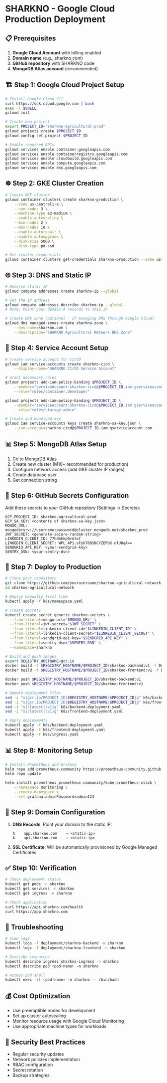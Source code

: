# SHARKNO - Google Cloud Production Deployment

## 📋 Prerequisites

1. **Google Cloud Account** with billing enabled
2. **Domain name** (e.g., sharkno.com)
3. **GitHub repository** with SHARKNO code
4. **MongoDB Atlas account** (recommended)

## 🏗️ Step 1: Google Cloud Project Setup

```bash
# Install Google Cloud CLI
curl https://sdk.cloud.google.com | bash
exec -l $SHELL
gcloud init

# Create new project
export PROJECT_ID="sharkno-agricultural-prod"
gcloud projects create $PROJECT_ID
gcloud config set project $PROJECT_ID

# Enable required APIs
gcloud services enable container.googleapis.com
gcloud services enable containerregistry.googleapis.com
gcloud services enable cloudbuild.googleapis.com
gcloud services enable compute.googleapis.com
gcloud services enable dns.googleapis.com
```

## ☸️ Step 2: GKE Cluster Creation

```bash
# Create GKE cluster
gcloud container clusters create sharkno-production \
    --zone us-central1-a \
    --num-nodes 3 \
    --machine-type e2-medium \
    --enable-autoscaling \
    --min-nodes 2 \
    --max-nodes 10 \
    --enable-autorepair \
    --enable-autoupgrade \
    --disk-size 50GB \
    --disk-type pd-ssd

# Get cluster credentials
gcloud container clusters get-credentials sharkno-production --zone us-central1-a
```

## 🌐 Step 3: DNS and Static IP

```bash
# Reserve static IP
gcloud compute addresses create sharkno-ip --global

# Get the IP address
gcloud compute addresses describe sharkno-ip --global
# Note: Point your domain A records to this IP

# Create DNS zone (optional - if managing DNS through Google Cloud)
gcloud dns managed-zones create sharkno-zone \
    --dns-name=sharkno.com \
    --description="SHARKNO Agricultural Network DNS Zone"
```

## 🔐 Step 4: Service Account Setup

```bash
# Create service account for CI/CD
gcloud iam service-accounts create sharkno-cicd \
    --display-name="SHARKNO CI/CD Service Account"

# Grant necessary roles
gcloud projects add-iam-policy-binding $PROJECT_ID \
    --member="serviceAccount:sharkno-cicd@$PROJECT_ID.iam.gserviceaccount.com" \
    --role="roles/container.developer"

gcloud projects add-iam-policy-binding $PROJECT_ID \
    --member="serviceAccount:sharkno-cicd@$PROJECT_ID.iam.gserviceaccount.com" \
    --role="roles/storage.admin"

# Create and download key
gcloud iam service-accounts keys create sharkno-sa-key.json \
    --iam-account=sharkno-cicd@$PROJECT_ID.iam.gserviceaccount.com
```

## 📊 Step 5: MongoDB Atlas Setup

1. Go to [MongoDB Atlas](https://cloud.mongodb.com)
2. Create new cluster (M10+ recommended for production)
3. Configure network access (add GKE cluster IP ranges)
4. Create database user
5. Get connection string

## 🔑 Step 6: GitHub Secrets Configuration

Add these secrets to your GitHub repository (Settings → Secrets):

```
GCP_PROJECT_ID: sharkno-agricultural-prod
GCP_SA_KEY: <contents of sharkno-sa-key.json>
MONGO_URL: mongodb+srv://username:password@cluster.mongodb.net/sharkno_prod
JWT_SECRET: <generate-secure-random-string>
LINKEDIN_CLIENT_ID: 77hdmkkp0rmtof
LINKEDIN_CLIENT_SECRET: WPL_AP1.sFykT88SDCYZEPbK.ofU6qA==
SENDGRID_API_KEY: <your-sendgrid-key>
SENTRY_DSN: <your-sentry-dsn>
```

## 🚀 Step 7: Deploy to Production

```bash
# Clone your repository
git clone https://github.com/yourusername/sharkno-agricultural-network.git
cd sharkno-agricultural-network

# Deploy manually first time
kubectl apply -f k8s/namespace.yaml

# Create secrets
kubectl create secret generic sharkno-secrets \
  --from-literal=mongo-url="$MONGO_URL" \
  --from-literal=jwt-secret="$JWT_SECRET" \
  --from-literal=linkedin-client-id="$LINKEDIN_CLIENT_ID" \
  --from-literal=linkedin-client-secret="$LINKEDIN_CLIENT_SECRET" \
  --from-literal=sendgrid-api-key="$SENDGRID_API_KEY" \
  --from-literal=sentry-dsn="$SENTRY_DSN" \
  --namespace=sharkno

# Build and push images
export REGISTRY_HOSTNAME=gcr.io
docker build -t $REGISTRY_HOSTNAME/$PROJECT_ID/sharkno-backend:v1 -f Dockerfile.backend .
docker build -t $REGISTRY_HOSTNAME/$PROJECT_ID/sharkno-frontend:v1 -f Dockerfile.frontend .

docker push $REGISTRY_HOSTNAME/$PROJECT_ID/sharkno-backend:v1
docker push $REGISTRY_HOSTNAME/$PROJECT_ID/sharkno-frontend:v1

# Update deployment files
sed -i "s|gcr.io/PROJECT_ID|$REGISTRY_HOSTNAME/$PROJECT_ID|g" k8s/backend-deployment.yaml
sed -i "s|gcr.io/PROJECT_ID|$REGISTRY_HOSTNAME/$PROJECT_ID|g" k8s/frontend-deployment.yaml
sed -i "s|:latest|:v1|g" k8s/backend-deployment.yaml
sed -i "s|:latest|:v1|g" k8s/frontend-deployment.yaml

# Apply deployments
kubectl apply -f k8s/backend-deployment.yaml
kubectl apply -f k8s/frontend-deployment.yaml
kubectl apply -f k8s/ingress.yaml
```

## 📊 Step 8: Monitoring Setup

```bash
# Install Prometheus and Grafana
helm repo add prometheus-community https://prometheus-community.github.io/helm-charts
helm repo update

helm install prometheus prometheus-community/kube-prometheus-stack \
    --namespace monitoring \
    --create-namespace \
    --set grafana.adminPassword=admin123
```

## 🎯 Step 9: Domain Configuration

1. **DNS Records**: Point your domain to the static IP:
   ```
   A    app.sharkno.com    → <static-ip>
   A    api.sharkno.com    → <static-ip>
   ```

2. **SSL Certificate**: Will be automatically provisioned by Google Managed Certificates

## ✅ Step 10: Verification

```bash
# Check deployment status
kubectl get pods -n sharkno
kubectl get services -n sharkno
kubectl get ingress -n sharkno

# Check application
curl https://api.sharkno.com/health
curl https://app.sharkno.com
```

## 🔧 Troubleshooting

```bash
# View logs
kubectl logs -f deployment/sharkno-backend -n sharkno
kubectl logs -f deployment/sharkno-frontend -n sharkno

# Describe resources
kubectl describe ingress sharkno-ingress -n sharkno
kubectl describe pod <pod-name> -n sharkno

# Access pod shell
kubectl exec -it <pod-name> -n sharkno -- /bin/bash
```

## 💰 Cost Optimization

- Use preemptible nodes for development
- Set up cluster autoscaling
- Monitor resource usage with Google Cloud Monitoring
- Use appropriate machine types for workloads

## 🔐 Security Best Practices

- Regular security updates
- Network policies implementation
- RBAC configuration
- Secret rotation
- Backup strategies